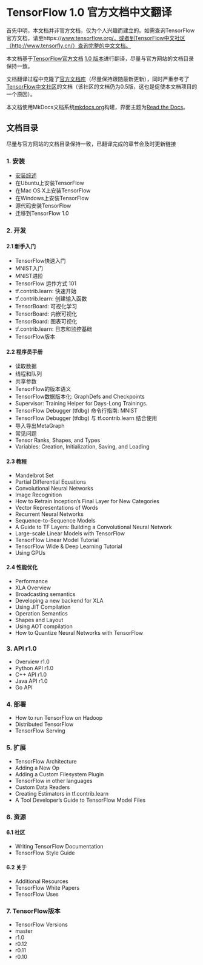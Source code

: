 # TensorFlow 1.0 官方文档中文翻译

首先申明，本文档并非官方文档，仅为个人兴趣而建立的。如需查询TensorFlow官方文档，请至https://www.tensorflow.org/，或者到TensorFlow中文社区（http://www.tensorfly.cn/）查询完整的中文文档。

本文档基于[TensorFlow官方文档](https://www.tensorflow.org/) [1.0 版本]()进行翻译，尽量与官方网站的文档目录保持一致。

文档翻译过程中克隆了[官方文档库](https://github.com/tensorflow/tensorflow/tree/master/tensorflow/g3doc)（尽量保持跟随最新更新），同时严重参考了[TensorFlow中文社区](http://www.tensorfly.cn/)的文档（该社区的文档仍为0.5版，这也是促使本文档项目的一个原因）。

本文档使用MkDocs文档系统[mkdocs.org](http://mkdocs.org)构建，界面主题为[Read the Docs](https://readthedocs.org/)。


## 文档目录
尽量与官方网站的文档目录保持一致，已翻译完成的章节会及时更新链接

### 1. 安装

* [安装综述](install/install-index)
* 在Ubuntu上安装TensorFlow
* 在Mac OS X上安装TensorFlow
* 在Windows上安装TensorFlow
* 源代码安装TensorFlow
* 迁移到TensorFlow 1.0

### 2. 开发

#### 2.1 新手入门

* TensorFlow快速入门
* MNIST入门
* MNIST进阶
* TensorFlow 运作方式 101
* tf.contrib.learn: 快速开始
* tf.contrib.learn: 创建输入函数
* TensorBoard: 可视化学习
* TensorBoard: 内嵌可视化
* TensorBoard: 图表可视化
* tf.contrib.learn: 日志和监控基础
* TensorFlow版本

#### 2.2 程序员手册

* 读取数据
* 线程和队列
* 共享参数
* TensorFlow的版本语义
* TensorFlow数据版本化: GraphDefs and Checkpoints
* Supervisor: Training Helper for Days-Long Trainings.
* TensorFlow Debugger (tfdbg) 命令行指南: MNIST
* TensorFlow Debugger (tfdbg) 与 tf.contrib.learn 结合使用
* 导入导出MetaGraph
* 常见问题
* Tensor Ranks, Shapes, and Types
* Variables: Creation, Initialization, Saving, and Loading

#### 2.3 教程

* Mandelbrot Set
* Partial Differential Equations
* Convolutional Neural Networks
* Image Recognition
* How to Retrain Inception’s Final Layer for New Categories
* Vector Representations of Words
* Recurrent Neural Networks
* Sequence-to-Sequence Models
* A Guide to TF Layers: Building a Convolutional Neural Network
* Large-scale Linear Models with TensorFlow
* TensorFlow Linear Model Tutorial
* TensorFlow Wide & Deep Learning Tutorial
* Using GPUs

#### 2.4 性能优化

* Performance
* XLA Overview
* Broadcasting semantics
* Developing a new backend for XLA
* Using JIT Compilation
* Operation Semantics
* Shapes and Layout
* Using AOT compilation
* How to Quantize Neural Networks with TensorFlow

### 3. API r1.0

* Overview r1.0
* Python API r1.0
* C++ API r1.0
* Java API r1.0
* Go API

### 4. 部署

* How to run TensorFlow on Hadoop
* Distributed TensorFlow
* TensorFlow Serving

### 5. 扩展

* TensorFlow Architecture
* Adding a New Op
* Adding a Custom Filesystem Plugin
* TensorFlow in other languages
* Custom Data Readers
* Creating Estimators in tf.contrib.learn
* A Tool Developer’s Guide to TensorFlow Model Files

### 6. 资源

#### 6.1 社区

* Writing TensorFlow Documentation
* TensorFlow Style Guide

#### 6.2 关于

* Additional Resources
* TensorFlow White Papers
* TensorFlow Uses

### 7. TensorFlow版本

* TensorFlow Versions
* master
* r1.0
* r0.12
* r0.11
* r0.10
